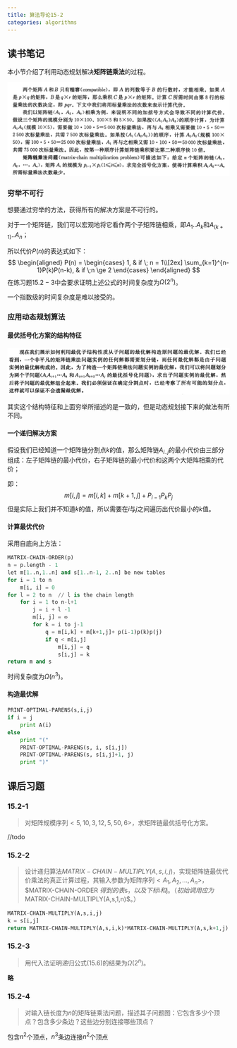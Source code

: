 ```yaml
---
title: 算法导论15-2
categories: algorithms
---
```


## 读书笔记

本小节介绍了利用动态规划解决**矩阵链乘法**的过程。

![matrix_chain_question](../assets/images/2020/03/01/martix_chain_question.png)

### 穷举不可行

想要通过穷举的方法，获得所有的解决方案是不可行的。

对于一个矩阵链，我们可以宏观地将它看作两个子矩阵链相乘，即$A_1..A_k$和$A_(k+1)..A_n$；

所以代价$P(n)$的表达式如下：
$$
\begin{aligned}
P(n) = \begin{cases} 1, & if \; n = 1\\[2ex]
\sum_{k=1}^{n-1}P(k)P(n-k), & if \;n \ge 2
\end{cases}
\end{aligned}
$$
在练习题$15.2-3$中会要求证明上述公式的时间复杂度为$\Omega(2^n)$。

一个指数级的时间复杂度是难以接受的。

### 应用动态规划算法

#### 最优括号化方案的结构特征

![matrix_chain_process_1](../assets/images/2020/03/01/matrix_chain_process_1.png)

其实这个结构特征和上面穷举所描述的是一致的，但是动态规划接下来的做法有所不同。

#### 一个递归解决方案

假设我们已经知道一个矩阵链分割点$k$的值，那么矩阵链$A_{i..j}$的最小代价由三部分组成：左子矩阵链的最小代价，右子矩阵链的最小代价和这两个大矩阵相乘的代价；

即：
$$
m[i,j] = m[i,k] + m[k+1, j] +  P_{i-1}P_kP_j
$$
但是实际上我们并不知道$k$的值，所以需要在$i$与$j$之间遍历出代价最小的$k$值。

#### 计算最优代价

采用自底向上方法：

```python
MATRIX-CHAIN-ORDER(p)
n = p.length - 1
let m[1..n,1..n] and s[1..n-1, 2..n] be new tables
for i = 1 to n
	m[i, i] = 0
for l = 2 to n	// l is the chain length
	for i = 1 to n-l+1
		j = i + l -1
		m[i, j] = ∞
		for k = i to j-1
			q = m[i,k] + m[k+1,j]+ p(i-1)p(k)p(j)
			if q < m[i,j]
				m[i,j] = q
				s[i,j] = k
return m and s
```

时间复杂度为$\Omega(n^3)$。

#### 构造最优解

```python
PRINT-OPTIMAL-PARENS(s,i,j)
if i = j
	print A(i)
else 
	print "("
	PRINT-OPTIMAL-PARENS(s, i, s[i,j])
	PRINT-OPTIMAL-PARENS(s, s[i,j]+1, j)
	print ")"
```

## 课后习题

### 15.2-1

> 对矩阵规模序列$<5,10,3,12,5,50,6>$，求矩阵链最优括号化方案。

//todo

### 15.2-2

> 设计递归算法$MATRIX-CHAIN-MULTIPLY(A,s,i,j)$，实现矩阵链最优代价乘法的真正计算过程，其输入参数为矩阵序列$<A_1,A_2,...,A_n>$，$MATRIX-CHAIN-ORDER $得到的表$s$，以及下标$i$和$j$。（初始调用应为$MATRIX-CHAIN-MULTIPLY(A,s,1,n)$。）

```python
MATRIX-CHAIN-MULTIPLY(A,s,i,j)
k = s[i,j]
return MATRIX-CHAIN-MULTIPLY(A,s,i,k)*MATRIX-CHAIN-MULTIPLY(A,s,k+1,j)
```

### 15.2-3

> 用代入法证明递归公式$(15.6)$的结果为$\Omega(2^n)$。

**略**

### 15.2-4

> 对输入链长度为$n$的矩阵链乘法问题，描述其子问题图：它包含多少个顶点？包含多少条边？这些边分别连接哪些顶点？

包含$n^2$个顶点，$n^3$条边连接$n^2$个顶点

